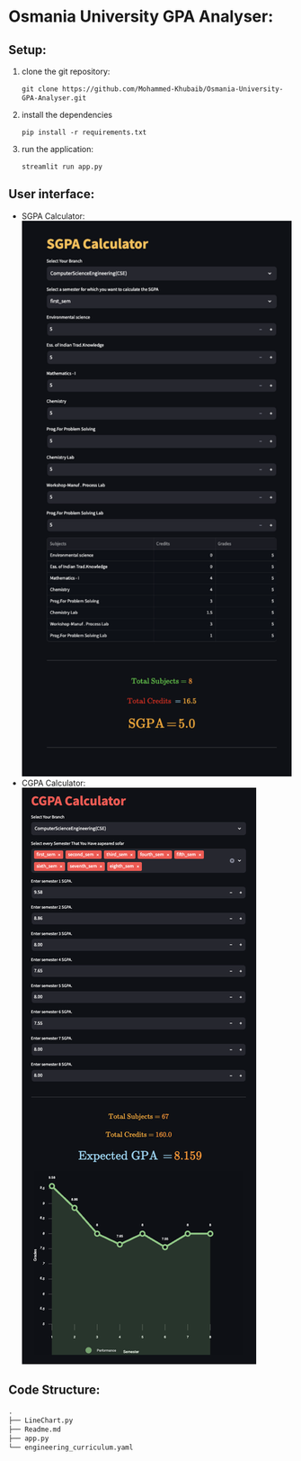 # Osmania University GPA Analyser:
## Setup:
1. clone the git repository:
    ```
    git clone https://github.com/Mohammed-Khubaib/Osmania-University-GPA-Analyser.git
    ```
2. install the dependencies
    ```
    pip install -r requirements.txt
    ```
3. run the application:
    ```
    streamlit run app.py
    ```
## User interface:
* SGPA Calculator:
    ![sgpa](sgpa.png)
* CGPA Calculator:
    ![cgpa](cgpa.png)

## Code Structure:
```
.
├── LineChart.py
├── Readme.md
├── app.py
└── engineering_curriculum.yaml
```
